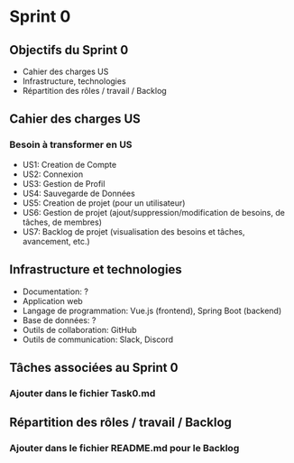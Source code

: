 # Sprint 0

## Objectifs du Sprint 0
- Cahier des charges US
- Infrastructure, technologies
- Répartition des rôles / travail / Backlog

## Cahier des charges US
### Besoin à transformer en US
- US1: Creation de Compte
- US2: Connexion
- US3: Gestion de Profil
- US4: Sauvegarde de Données
- US5: Creation de projet (pour un utilisateur)
- US6: Gestion de projet (ajout/suppression/modification de besoins, de tâches, de membres)
- US7: Backlog de projet (visualisation des besoins et tâches, avancement, etc.)

## Infrastructure et technologies
- Documentation: ?
- Application web
- Langage de programmation: Vue.js (frontend), Spring Boot (backend)
- Base de données: ?
- Outils de collaboration: GitHub
- Outils de communication: Slack, Discord

## Tâches associées au Sprint 0
### Ajouter dans le fichier Task0.md

## Répartition des rôles / travail / Backlog
### Ajouter dans le fichier README.md pour le Backlog